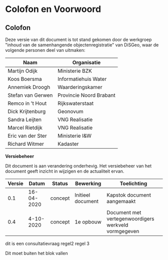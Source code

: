 # Colofon en Voorwoord

## Colofon

Deze versie van dit document is tot stand gekomen door de werkgroep "inhoud van de samenhangende objectenregistratie" van DiSGeo, waar de volgende personen deel van uitmaken:

| Naam                      | Organisatie    | 
|---------------------------|----------------|
| Martijn Odijk             | Ministerie BZK       | 
| Koos Boersma	            | Informatiehuis Water|
| Annemiek Droogh           | Waarderingskamer |
| Stefan van Gerwen	        | Provincie Noord Brabant|
| Remco in ’t Hout	        | Rijkswaterstaat|
| Dick Krijtenburg	        | Geonovum|
| Sandra Leijten	        | VNG Realisatie|
| Marcel Rietdijk	        | VNG Realisatie |
| Eric van der Ster         | Ministerie I&W |
| Richard Witmer	        | Kadaster|

 
**Versiebeheer**

Dit document is aan verandering onderhevig. Het versiebeheer van het document geeft inzicht in wijzigen en de actualiteit ervan.

| **Versie** | **Datum**      | **Status** | **Bewerking**                   | **Toelichting**                   |
|------------|----------------|------------|---------------------------------|-----------------------------------| 
| 0.1    | 16-04-2020     |  concept    | Initieel document               | Kapstok document  aangemaakt  |
| 0.4   | 4-10-2020     |  concept    | 1e opbouw              | Document met vertegenwoordigers werkveld vormgegeven |
                           
<div class='info'>
 dit is een consultatievraag
 regel2
 regel 3
</div>


Dit moet buiten het blok vallen
